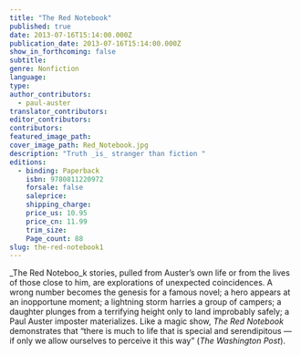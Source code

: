 ```yaml
---
title: "The Red Notebook"
published: true
date: 2013-07-16T15:14:00.000Z
publication_date: 2013-07-16T15:14:00.000Z
show_in_forthcoming: false
subtitle:
genre: Nonfiction
language:
type:
author_contributors:
  - paul-auster
translator_contributors:
editor_contributors:
contributors:
featured_image_path:
cover_image_path: Red_Notebook.jpg
description: "Truth _is_ stranger than fiction "
editions:
  - binding: Paperback
    isbn: 9780811220972
    forsale: false
    saleprice:
    shipping_charge:
    price_us: 10.95
    price_cn: 11.99
    trim_size:
    Page_count: 88
slug: the-red-notebook1
---
```


_The Red Noteboo_k stories, pulled from Auster’s own life or from the lives of those close to him, are explorations of unexpected coincidences. A wrong number becomes the genesis for a famous novel; a hero appears at an inopportune moment; a lightning storm harries a group of campers; a daughter plunges from a terrifying height only to land improbably safely; a Paul Auster imposter materializes. Like a magic show, _The Red Notebook_ demonstrates that “there is much to life that is special and serendipitous — if only we allow ourselves to perceive it this way” (_The Washington Post_).

